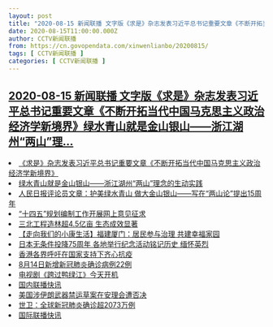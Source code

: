 ```yaml
---
layout: post
title: "2020-08-15 新闻联播 文字版《求是》杂志发表习近平总书记重要文章《不断开拓当代中国马克思主义政治经济学新境界》绿水青山就是金山银山——浙江湖州“两山”理"
date: 2020-08-15T11:00:00.000Z
author: CCTV新闻联播
from: https://cn.govopendata.com/xinwenlianbo/20200815/
tags: [ CCTV新闻联播 ]
categories: [ CCTV新闻联播 ]
---
```

<!--1597489200000-->
[2020-08-15 新闻联播 文字版《求是》杂志发表习近平总书记重要文章《不断开拓当代中国马克思主义政治经济学新境界》绿水青山就是金山银山——浙江湖州“两山”理...](https://cn.govopendata.com/xinwenlianbo/20200815/)
------

<div>
<li><a target="_blank" href="https://cn.govopendata.com/xinwenlianbo/20200815/#176895">《求是》杂志发表习近平总书记重要文章《不断开拓当代中国马克思主义政治经济学新境界》</a></li><li><a target="_blank" href="https://cn.govopendata.com/xinwenlianbo/20200815/#176896">绿水青山就是金山银山——浙江湖州“两山”理念的生动实践</a></li><li><a target="_blank" href="https://cn.govopendata.com/xinwenlianbo/20200815/#176897">人民日报评论员文章：护美绿水青山 做大金山银山——写在“两山论”提出15周年</a></li><li><a target="_blank" href="https://cn.govopendata.com/xinwenlianbo/20200815/#176898">“十四五”规划编制工作开展网上意见征求</a></li><li><a target="_blank" href="https://cn.govopendata.com/xinwenlianbo/20200815/#176899">三北工程造林超4.5亿亩 生态成效显著</a></li><li><a target="_blank" href="https://cn.govopendata.com/xinwenlianbo/20200815/#176900">【走向我们的小康生活】福建厦门：居民参与治理 共建幸福家园</a></li><li><a target="_blank" href="https://cn.govopendata.com/xinwenlianbo/20200815/#176901">日本无条件投降75周年 各地举行纪念活动铭记历史 缅怀英烈</a></li><li><a target="_blank" href="https://cn.govopendata.com/xinwenlianbo/20200815/#176902">香港各界呼吁在国家支持下齐心抗疫</a></li><li><a target="_blank" href="https://cn.govopendata.com/xinwenlianbo/20200815/#176903">8月14日新增新冠肺炎确诊病例22例</a></li><li><a target="_blank" href="https://cn.govopendata.com/xinwenlianbo/20200815/#176904">电视剧《跨过鸭绿江》今天开机</a></li><li><a target="_blank" href="https://cn.govopendata.com/xinwenlianbo/20200815/#176905">国内联播快讯</a></li><li><a target="_blank" href="https://cn.govopendata.com/xinwenlianbo/20200815/#176906">美国涉伊朗武器禁运草案在安理会遭否决</a></li><li><a target="_blank" href="https://cn.govopendata.com/xinwenlianbo/20200815/#176907">世卫：全球新冠肺炎确诊超2073万例</a></li><li><a target="_blank" href="https://cn.govopendata.com/xinwenlianbo/20200815/#176908">国际联播快讯</a></li>
</div>

